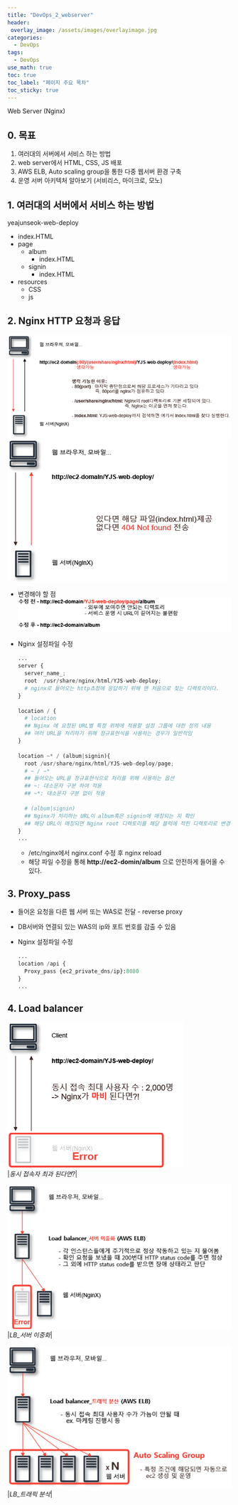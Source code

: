 ```yaml
---
title: "DevOps_2_webserver"
header:
 overlay_image: /assets/images/overlayimage.jpg
categories:
  - DevOps
tags:
  - DevOps
use_math: true
toc: true
toc_label: "페이지 주요 목차"
toc_sticky: true
---
```

Web Server (Nginx)

## 0. 목표
1. 여러대의 서버에서 서비스 하는 방법
2. web server에서 HTML, CSS, JS 배포
3. AWS ELB, Auto scaling group을 통한 다중 웹서버 환경 구축
4. 운영 서버 아키텍처 알아보기 (서비리스, 마이크로, 모노)

## 1. 여러대의 서버에서 서비스 하는 방법  

yeajunseok-web-deploy
- index.HTML         
- page                
  - album          
    - index.HTML     
  - signin           
    - index.HTML    
- resources         
  - CSS  
  - js  

## 2. Nginx HTTP 요청과 응답
![webserver_2-1](/assets/images/day2.jpg)
![webserver_2-2](/assets/images/2주차-2.png)

* 변경해야 할 점
![webserver_2-3](/assets/images/2주차-3.png)

* Nginx 설정파일 수정  
  ```python
  ...
  server {
    server_name_;
    root  /usr/share/nginx/html/YJS-web-deploy;
    # nginx로 들어오는 http쵸정에 응답하기 위해 맨 처음으로 찾는 디렉토리이다.
  }

  location / {
    # location
    ## Nginx 에 요청된 URL별 특정 위체에 적용할 설정 그룹에 대한 정의 내용
    ## 여러 URL을 처리하기 위해 정규표현식을 사용하는 경우가 일반적임
  }

  location ~* / (album|signin){
    root /usr/share/nginx/html/YJS-web-deploy/page;
    # ~ / ~*
    ## 들어오는 URL을 정규표현식으로 처리를 위해 사용하는 옵션
    ## ~: 대소문자 구분 하여 적용
    ## ~*: 대소문자 구분 없이 적용

    # (album|signin)
    ## Nginx가 처리하는 URL이 album혹은 signin에 매칭되는 지 확인
    ## 해당 URL이 매칭되면 Nginx root 디렉토리를 해당 블럭에 적힌 디렉토리로 변경
  }
  ...
  ```
  - /etc/nginx에서 nginx.conf 수정 후 nginx reload
  - 해당 파일 수정을 통해 **http://ec2-domin/album** 으로 안전하게 들어올 수 있다.



## 3. Proxy_pass
* 들어온 요청을 다른 웹 서버 또는 WAS로 전달 - reverse proxy
* DB서버와 연결되 있는 WAS의 ip와 포트 번호를 감출 수 있음
* Nginx 설정파일 수정  

  ```python
  ...
  location /api {
    Proxy_pass {ec2_private_dns/ip}:8080
  }
  ...
  ```

## 4. Load balancer
![webserver_2-4](/assets/images/2주차-4.png)  
|*동시 접속자 최과 된다면?*|  

![webserver_2-5](/assets/images/2주차-5.png)  
|*LB_서버 이중화*|  

![webserver_2-6](/assets/images/2주차-6.png)  
|*LB_트래픽 분삭*|  
